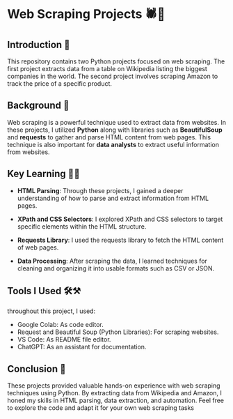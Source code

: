 # Web Scraping Projects 🕷👀
## Introduction 📢
This repository contains two Python projects focused on web scraping. The first project extracts data from a table on Wikipedia listing the biggest companies in the world. The second project involves scraping Amazon to track the price of a specific product.

## Background 🔦
Web scraping is a powerful technique used to extract data from websites. In these projects, I utilized **Python** along with libraries such as **BeautifulSoup** and **requests** to gather and parse HTML content from web pages. This technique is also important for **data analysts** to extract useful information from websites.

## Key Learning 📖🔑
- **HTML Parsing**: Through these projects, I gained a deeper understanding of how to parse and extract information from HTML pages.

- **XPath and CSS Selectors**: I explored XPath and CSS selectors to target specific elements within the HTML structure.

- **Requests Library**: I used the requests library to fetch the HTML content of web pages.

- **Data Processing**: After scraping the data, I learned techniques for cleaning and organizing it into usable formats such as CSV or JSON.
## Tools I Used 🛠⚒
throughout this project, I used:
- Google Colab: As code editor.
- Request and Beautiful Soup (Python Libraries): For scraping websites.
- VS Code: As README file editor.
- ChatGPT: As an assistant for documentation.
  
## Conclusion 📕
These projects provided valuable hands-on experience with web scraping techniques using Python. By extracting data from Wikipedia and Amazon, I honed my skills in HTML parsing, data extraction, and automation. Feel free to explore the code and adapt it for your own web scraping tasks
